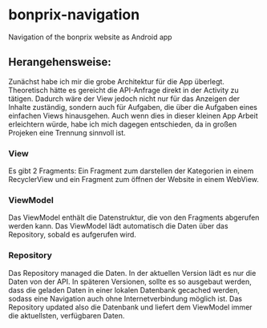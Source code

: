 # bonprix-navigation
Navigation of the bonprix website as Android app 

## Herangehensweise:
Zunächst habe ich mir die grobe Architektur für die App überlegt. Theoretisch hätte es gereicht die API-Anfrage direkt in der Activity zu tätigen.
Dadurch wäre der View jedoch nicht nur für das Anzeigen der Inhalte zuständig, sondern auch für Aufgaben, die über die Aufgaben eines einfachen Views hinausgehen.
Auch wenn dies in dieser kleinen App Arbeit erleichtern würde, habe ich mich dagegen entschieden, da in großen Projeken eine Trennung sinnvoll ist.

### View
Es gibt 2 Fragments: Ein Fragment zum darstellen der Kategorien in einem RecyclerView und ein Fragment zum öffnen der Website in einem WebView. 

### ViewModel
Das ViewModel enthält die Datenstruktur, die von den Fragments abgerufen werden kann.
Das ViewModel lädt automatisch die Daten über das Repository, sobald es aufgerufen wird.

### Repository
Das Repository managed die Daten. In der aktuellen Version lädt es nur die Daten von der API. In späteren Versionen, sollte es so ausgebaut werden,
dass die geladen Daten in einer lokalen Datenbank gecached werden, sodass eine Navigation auch ohne Internetverbindung möglich ist.
Das Repository updated also die Datenbank und liefert dem ViewModel immer die aktuellsten, verfügbaren Daten.
